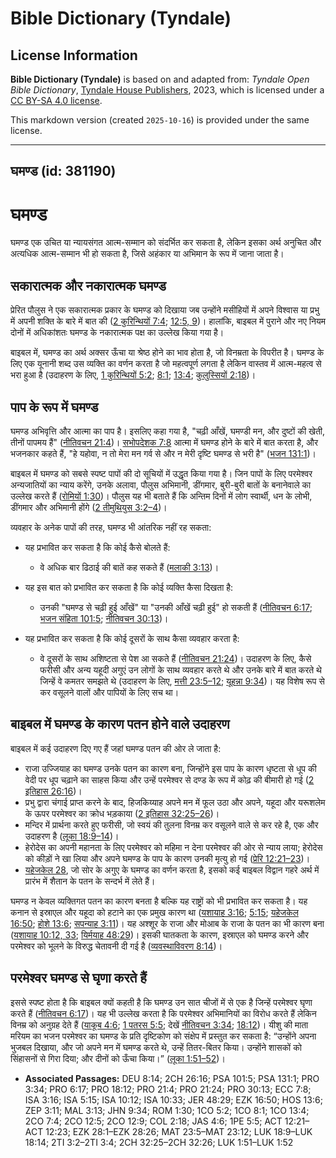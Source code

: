 # Bible Dictionary (Tyndale)

## License Information

**Bible Dictionary (Tyndale)** is based on and adapted from: _Tyndale Open Bible Dictionary_, [Tyndale House Publishers](https://tyndaleopenresources.com/), 2023, which is licensed under a [CC BY-SA 4.0 license](https://creativecommons.org/licenses/by-sa/4.0/legalcode.en).

This markdown version (created `2025-10-16`) is provided under the same license.



--------------------------------

## घमण्ड (id: 381190)

घमण्ड
=====

घमण्ड एक उचित या न्यायसंगत आत्म\-सम्मान को संदर्भित कर सकता है, लेकिन इसका अर्थ अनुचित और अत्यधिक आत्म\-सम्मान भी हो सकता है, जिसे अहंकार या अभिमान के रूप में जाना जाता है।

सकारात्मक और नकारात्मक घमण्ड
----------------------------

प्रेरित पौलुस ने एक सकारात्मक प्रकार के घमण्ड को दिखाया जब उन्होंने मसीहियों में अपने विश्वास या प्रभु में अपनी शक्ति के बारे में बात की ([2 कुरिन्थियों 7:4](https://ref.ly/2Cor7:4); [12:5, 9](https://ref.ly/2Cor12:5,2Cor12:9))। हालांकि, बाइबल में पुराने और नए नियम दोनों में अधिकांशतः घमण्ड के नकारात्मक पक्ष का उल्लेख किया गया है।

बाइबल में, घमण्ड का अर्थ अक्सर ऊँचा या श्रेष्ठ होने का भाव होता है, जो विनम्रता के विपरीत है। घमण्ड के लिए एक यूनानी शब्द उस व्यक्ति का वर्णन करता है जो महत्वपूर्ण लगता है लेकिन वास्तव में आत्म\-महत्व से भरा हुआ है (उदाहरण के लिए, [1 कुरिन्थियों 5:2](https://ref.ly/1Cor5:2); [8:1](https://ref.ly/1Cor8:1); [13:4](https://ref.ly/1Cor13:4); [कुलुस्सियों 2:18](https://ref.ly/Col2:18))।

पाप के रूप में घमण्ड
--------------------

घमण्ड अभिवृत्ति और आत्मा का पाप है। इसलिए कहा गया है, "चढ़ी आँखें, घमण्डी मन, और दुष्टों की खेती, तीनों पापमय हैं" ([नीतिवचन 21:4](https://ref.ly/Prov21:4))। [सभोपदेशक 7:8](https://ref.ly/Eccl7:8) आत्मा में घमण्ड होने के बारे में बात करता है, और भजनकार कहते हैं, "हे यहोवा, न तो मेरा मन गर्व से और न मेरी दृष्टि घमण्ड से भरी है" ([भजन 131:1](https://ref.ly/Ps131:1))।

बाइबल में घमण्ड को सबसे स्पष्ट पापों की दो सूचियों में उद्धृत किया गया है। जिन पापों के लिए परमेश्वर अन्यजातियों का न्याय करेंगे, उनके अलावा, पौलुस अभिमानी, डींगमार, बुरी\-बुरी बातों के बनानेवाले का उल्लेख करते हैं ([रोमियों 1:30](https://ref.ly/Rom1:30))। पौलुस यह भी बताते हैं कि अन्तिम दिनों में लोग स्वार्थी, धन के लोभी, डींगमार और अभिमानी होंगे ([2 तीमुथियुस 3:2–4](https://ref.ly/2Tim3:2-2Tim3:4))।

व्यवहार के अनेक पापों की तरह, घमण्ड भी आंतरिक नहीं रह सकता:

* यह प्रभावित कर सकता है कि कोई कैसे बोलते हैं:

    + वे अधिक बार ढिठाई की बातें कह सकते हैं ([मलाकी 3:13](https://ref.ly/Mal3:13))।
* यह इस बात को प्रभावित कर सकता है कि कोई व्यक्ति कैसा दिखता है:

    + उनकी "घमण्ड से चढ़ी हुई आँखें" या "उनकी आँखें चढ़ी हुई" हो सकती हैं ([नीतिवचन 6:17](https://ref.ly/Prov6:17); [भजन संहिता 101:5](https://ref.ly/Ps101:5); [नीतिवचन 30:13](https://ref.ly/Prov30:13))।
* यह प्रभावित कर सकता है कि कोई दूसरों के साथ कैसा व्यवहार करता है:

    + वे दूसरों के साथ अशिष्टता से पेश आ सकते हैं ([नीतिवचन 21:24](https://ref.ly/Prov21:24))। उदाहरण के लिए, कैसे फरीसी और अन्य यहूदी अगुएं उन लोगों के साथ व्यवहार करते थे और उनके बारे में बात करते थे जिन्हें वे कमतर समझते थे (उदाहरण के लिए, [मत्ती 23:5–12](https://ref.ly/Matt23:5-Matt23:12); [यूहन्ना 9:34](https://ref.ly/John9:34))। यह विशेष रूप से कर वसूलने वालों और पापियों के लिए सच था।

बाइबल में घमण्ड के कारण पतन होने वाले उदाहरण
--------------------------------------------

बाइबल में कई उदाहरण दिए गए हैं जहां घमण्ड पतन की ओर ले जाता है:

* राजा उज्जियाह का घमण्ड उनके पतन का कारण बना, जिन्होंने इस पाप के कारण धृष्टता से धूप की वेदी पर धूप चढ़ाने का साहस किया और उन्हें परमेश्वर से दण्ड के रूप में कोढ़ की बीमारी हो गई ([2 इतिहास 26:16](https://ref.ly/2Chr26:16))।
* प्रभु द्वारा चंगाई प्राप्त करने के बाद, हिजकिय्याह अपने मन में फूल उठा और अपने, यहूदा और यरूशलेम के ऊपर परमेश्वर का क्रोध भड़काया ([2 इतिहास 32:25–26](https://ref.ly/2Chr32:25-2Chr32:26))।
* मन्दिर में प्रार्थना करते हुए फरीसी, जो स्वयं की तुलना विनम्र कर वसूलने वाले से कर रहे है, एक और उदाहरण है ([लूका 18:9–14](https://ref.ly/Luke18:9-Luke18:14))।
* हेरोदेस का अपनी महानता के लिए परमेश्वर को महिमा न देना परमेश्वर की ओर से न्याय लाया; हेरोदेस को कीड़ों ने खा लिया और अपने घमण्ड के पाप के कारण उनकी मृत्यु हो गई ([प्रेरि 12:21–23](https://ref.ly/Acts12:21-Acts12:23))।
* [यहेजकेल 28](https://ref.ly/Ezek28:1-Ezek28:26), जो सोर के अगुए के घमण्ड का वर्णन करता है, इसको कई बाइबल विद्वान गहरे अर्थ में प्रारंभ में शैतान के पतन के सन्दर्भ में लेते हैं।

घमण्ड न केवल व्यक्तिगत पतन का कारण बनता है बल्कि यह राष्ट्रों को भी प्रभावित कर सकता है। यह कनान से इस्राएल और यहूदा को हटाने का एक प्रमुख कारण था ([यशायाह 3:16](https://ref.ly/Isa3:16); [5:15](https://ref.ly/Isa5:15); [यहेजकेल 16:50](https://ref.ly/Ezek16:50); [होशे 13:6](https://ref.ly/Hos13:6); [सपन्याह 3:11](https://ref.ly/Zeph3:11))। यह अश्शूर के राजा और मोआब के राजा के पतन का भी कारण बना ([यशायाह 10:12, 33](https://ref.ly/Isa10:12); [यिर्मयाह 48:29](https://ref.ly/Jer48:29))। इसकी घातकता के कारण, इस्राएल को घमण्ड करने और परमेश्वर को भूलने के विरुद्ध चेतावनी दी गई है ([व्यवस्थाविवरण 8:14](https://ref.ly/Deut8:14))।

परमेश्वर घमण्ड से घृणा करते हैं
-------------------------------

इससे स्पष्ट होता है कि बाइबल क्यों कहती है कि घमण्ड उन सात चीजों में से एक है जिन्हें परमेश्वर घृणा करते हैं ([नीतिवचन 6:17](https://ref.ly/Prov6:17))। यह भी उल्लेख करता है कि परमेश्वर अभिमानियों का विरोध करते हैं लेकिन विनम्र को अनुग्रह देते हैं ([याकूब 4:6](https://ref.ly/Jas4:6); [1 पतरस 5:5](https://ref.ly/1Pet5:5); देखें [नीतिवचन 3:34](https://ref.ly/Prov3:34); [18:12](https://ref.ly/Prov18:12))। यीशु की माता मरियम का भजन परमेश्वर का घमण्ड के प्रति दृष्टिकोण को संक्षेप में प्रस्तुत कर सकता है: “उन्होंने अपना भुजबल दिखाया, और जो अपने मन में घमण्ड करते थे, उन्हें तितर\-बितर किया। उन्होंने शासकों को सिंहासनों से गिरा दिया; और दीनों को ऊँचा किया।” ([लूका 1:51–52](https://ref.ly/Luke1:51-Luke1:52))।

* **Associated Passages:** DEU 8:14; 2CH 26:16; PSA 101:5; PSA 131:1; PRO 3:34; PRO 6:17; PRO 18:12; PRO 21:4; PRO 21:24; PRO 30:13; ECC 7:8; ISA 3:16; ISA 5:15; ISA 10:12; ISA 10:33; JER 48:29; EZK 16:50; HOS 13:6; ZEP 3:11; MAL 3:13; JHN 9:34; ROM 1:30; 1CO 5:2; 1CO 8:1; 1CO 13:4; 2CO 7:4; 2CO 12:5; 2CO 12:9; COL 2:18; JAS 4:6; 1PE 5:5; ACT 12:21–ACT 12:23; EZK 28:1–EZK 28:26; MAT 23:5–MAT 23:12; LUK 18:9–LUK 18:14; 2TI 3:2–2TI 3:4; 2CH 32:25–2CH 32:26; LUK 1:51–LUK 1:52


